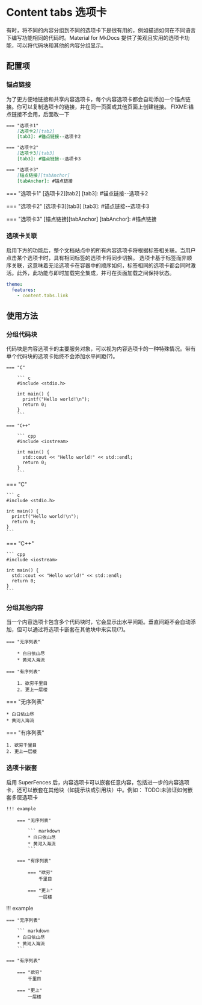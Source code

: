 # Content tabs 选项卡

有时，将不同的内容分组到不同的选项卡下是很有用的，例如描述如何在不同语言下编写功能相同的代码时。Material for MkDocs 提供了美观且实用的选项卡功能，可以将代码块和其他的内容分组显示。

## 配置项

### 锚点链接

为了更方便地链接和共享内容选项卡，每个内容选项卡都会自动添加一个锚点链接。你可以复制选项卡的链接，并在同一页面或其他页面上创建链接。
FIXME:锚点链接不会用，后面改一下

```markdown
=== "选项卡1"
    [选项卡2][tab2]
    [tab3]: #锚点链接--选项卡2

=== "选项卡2"
    [选项卡3][tab3]
    [tab3]: #锚点链接--选项卡3

=== "选项卡3"
    [锚点链接][tabAnchor]
    [tabAnchor]: #锚点链接
```

=== "选项卡1"
    [选项卡2][tab2]
    [tab3]: #锚点链接--选项卡2

=== "选项卡2"
    [选项卡3][tab3]
    [tab3]: #锚点链接--选项卡3

=== "选项卡3"
    [锚点链接][tabAnchor]
    [tabAnchor]: #锚点链接

### 选项卡关联

启用下方的功能后，整个文档站点中的所有内容选项卡将根据标签相关联。当用户点击某个选项卡时，具有相同标签的选项卡将同步切换。
选项卡基于标签而非顺序关联，这意味着无论选项卡在容器中的顺序如何，标签相同的选项卡都会同时激活。此外，此功能与即时加载完全集成，并可在页面加载之间保持状态。

``` yaml title="mkdocs.yml"
theme:
  features:
    - content.tabs.link
```

## 使用方法

### 分组代码块

代码块是内容选项卡的主要服务对象，可以视为内容选项卡的一种特殊情况。带有单个代码块的选项卡始终不会添加水平间距(?)。

```` text title="代码块分组"
=== "C"

    ``` c
    #include <stdio.h>

    int main() {
      printf("Hello world!\n");
      return 0;
    }
    ```

=== "C++"

    ``` cpp
    #include <iostream>

    int main() {
      std::cout << "Hello world!" << std::endl;
      return 0;
    }
    ```
````

=== "C"

    ``` c
    #include <stdio.h>

    int main() {
      printf("Hello world!\n");
      return 0;
    }
    ```

=== "C++"

    ``` cpp
    #include <iostream>

    int main() {
      std::cout << "Hello world!" << std::endl;
      return 0;
    }
    ```

### 分组其他内容

当一个内容选项卡包含多个代码块时，它会显示出水平间距。垂直间距不会自动添加，但可以通过将选项卡嵌套在其他块中来实现(?)。

```text title="包含其他内容的选项卡"
=== "无序列表"

    * 白日依山尽
    * 黄河入海流

=== "有序列表"

    1. 欲穷千里目
    2. 更上一层楼
```

=== "无序列表"

    * 白日依山尽
    * 黄河入海流

=== "有序列表"

    1. 欲穷千里目
    2. 更上一层楼

### 选项卡嵌套

启用 SuperFences 后，内容选项卡可以嵌套任意内容，包括进一步的内容选项卡，还可以嵌套在其他块（如提示块或引用块）中。例如：
TODO:未验证如何嵌套多层选项卡

````text title="套娃"
!!! example

    === "无序列表"

        ``` markdown
        * 白日依山尽
        * 黄河入海流
        ```

    === "有序列表"

        === "欲穷"
            千里目

        === "更上"
            一层楼
````

!!! example

    === "无序列表"

        ``` markdown
        * 白日依山尽
        * 黄河入海流
        ```

    === "有序列表"

        === "欲穷"
            千里目
            
        === "更上"
            一层楼
